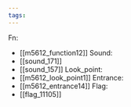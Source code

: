 ```yaml
---
tags:
---
```

Fn:
- [[m5612_function12]]
Sound:
- [[sound_171]]
- [[sound_157]]
Look_point:
- [[m5612_look_point1]]
Entrance:
- [[m5612_entrance14]]
Flag:
- [[flag_11105]]
